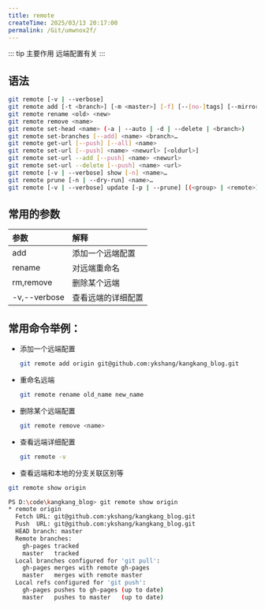 ```yaml
---
title: remote
createTime: 2025/03/13 20:17:00
permalink: /Git/umwnox2f/
---
```


::: tip 主要作用
远端配置有关
:::

## 语法

```bash
git remote [-v | --verbose]
git remote add [-t <branch>] [-m <master>] [-f] [--[no-]tags] [--mirror=(fetch|push)] <name> <url>
git remote rename <old> <new>
git remote remove <name>
git remote set-head <name> (-a | --auto | -d | --delete | <branch>)
git remote set-branches [--add] <name> <branch>…​
git remote get-url [--push] [--all] <name>
git remote set-url [--push] <name> <newurl> [<oldurl>]
git remote set-url --add [--push] <name> <newurl>
git remote set-url --delete [--push] <name> <url>
git remote [-v | --verbose] show [-n] <name>…​
git remote prune [-n | --dry-run] <name>…​
git remote [-v | --verbose] update [-p | --prune] [(<group> | <remote>)…​]
```

## 常用的参数

| 参数           | 解释        |
|:------------ |:--------- |
| add          | 添加一个远端配置  |
| rename       | 对远端重命名    |
| rm,remove    | 删除某个远端    |
| -v,--verbose | 查看远端的详细配置 |

## 常用命令举例：

- 添加一个远端配置
  
  ```bash
  git remote add origin git@github.com:ykshang/kangkang_blog.git
  ```

- 重命名远端
  
  ```bash
  git remote rename old_name new_name
  ```

- 删除某个远端配置
  
  ```bash
  git remote remove <name>
  ```

- 查看远端详细配置
  
  ```bash
  git remote -v
  ```

- 查看远端和本地的分支关联区别等

```bash
git remote show origin
```

```bash
PS D:\code\kangkang_blog> git remote show origin
* remote origin
  Fetch URL: git@github.com:ykshang/kangkang_blog.git
  Push  URL: git@github.com:ykshang/kangkang_blog.git
  HEAD branch: master
  Remote branches:
    gh-pages tracked
    master   tracked
  Local branches configured for 'git pull':
    gh-pages merges with remote gh-pages
    master   merges with remote master
  Local refs configured for 'git push':
    gh-pages pushes to gh-pages (up to date)
    master   pushes to master   (up to date)
```
